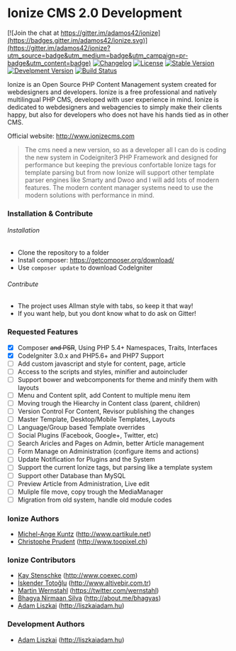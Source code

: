 # Ionize CMS 2.0 Development

[![Join the chat at https://gitter.im/adamos42/ionize](https://badges.gitter.im/adamos42/ionize.svg)](https://gitter.im/adamos42/ionize?utm_source=badge&utm_medium=badge&utm_campaign=pr-badge&utm_content=badge)  [![Changelog](http://a42server.net/badges/ionize/changelog.svg)](CHANGELOG.md)  [![License](http://a42server.net/badges/ionize/license.svg)](LICENSE.md) [![Stable Version](http://a42server.net/badges/ionize/stable.svg)](https://github.com/ionize/ionize/archive/1.0.8.1.zip) [![Develpment Version](http://a42server.net/badges/ionize/unstable.svg)](https://github.com/ionize/ionize/archive/master.zip) [![Build Status](https://travis-ci.org/adamos42/ionize.svg)](https://travis-ci.org/adamos42/ionize)

Ionize is an  Open Source PHP Content Management  system  created for  webdesigners and developers. Ionize is a free
professional  and  natively  multilingual  PHP CMS, developed  with user experience  in mind. Ionize is dedicated to
webdesigners and webagencies to simply make their clients happy, but also for developers who does not have his hands
tied as in other CMS.

Official website: http://www.ionizecms.com

> The cms need a new version, so  as a developer all I can do is coding the new system in Codeigniter3 PHP Framework
and designed for  performance  but keeping the  previous  confortable  Ionize tags for template parsing but from now
Ionize will support other template parser engines like Smarty and Dwoo and I will add lots of modern features.
> The modern content manager systems need to use the modern solutions with performance in mind.

### Installation & Contribute

###### Installation
* Clone the repository to a folder
* Install composer: https://getcomposer.org/download/
* Use ```composer update``` to download CodeIgniter

###### Contribute
* The project uses Allman style with tabs, so keep it that way!
* If you want help, but you dont know what to do ask on Gitter!

### Requested Features

- [x] Composer ~~and PSR~~, Using PHP 5.4+ Namespaces, Traits, Interfaces
- [x] CodeIgniter 3.0.x and PHP5.6+ and PHP7 Support
- [ ] Add custom javascript and style for content, page, article
- [ ] Access to the scripts and styles, minifier and autoincluder
- [ ] Support bower and webcomponents for theme and minify them with layouts
- [ ] Menu and Content split, add Content to multiple menu item
- [ ] Moving trough the Hiearchy in Content class (parent, children)
- [ ] Version Control For Content, Revisor publishing the changes
- [ ] Master Template, Desktop/Mobile Templates, Layouts
- [ ] Language/Group based Template overrides
- [ ] Social Plugins (Facebook, Google+, Twitter, etc)
- [ ] Search Aricles and Pages on Admin, better Article management
- [ ] Form Manage on Administration (configure items and actions)
- [ ] Update Notification for Plugins and the System
- [ ] Support the current Ionize tags, but parsing like a template system
- [ ] Support other Database than MySQL
- [ ] Preview Article from Administration, Live edit
- [ ] Muliple file move, copy trough the MediaManager
- [ ] Migration from old system, handle old module codes

### Ionize Authors
* [Michel-Ange Kuntz](http://www.partikule.net) (http://www.partikule.net)
* [Christophe Prudent](http://www.toopixel.ch) (http://www.toopixel.ch)

### Ionize Contributors
* [Kay Stenschke](http://www.coexec.com) (http://www.coexec.com)
* [İskender Totoğlu](http://www.altivebir.com.tr) (http://www.altivebir.com.tr)
* [Martin Wernstahl](https://twitter.com/wernstahl) (https://twitter.com/wernstahl)
* [Bhagya Nirmaan Silva](http://about.me/bhagyas) (http://about.me/bhagyas)
* [Adam Liszkai](http://liszkaiadam.hu) (http://liszkaiadam.hu)

### Development Authors
* [Adam Liszkai](http://liszkaiadam.hu) (http://liszkaiadam.hu)

